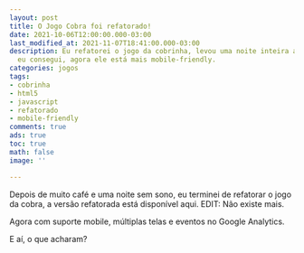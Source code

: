 ```yaml
---
layout: post
title: O Jogo Cobra foi refatorado!
date: 2021-10-06T12:00:00.000-03:00
last_modified_at: 2021-11-07T18:41:00.000-03:00
description: Eu refatorei o jogo da cobrinha, levou uma noite inteira acordado mas
  eu consegui, agora ele está mais mobile-friendly.
categories: jogos
tags:
- cobrinha
- html5
- javascript
- refatorado
- mobile-friendly
comments: true
ads: true
toc: true
math: false
image: ''

---
```

Depois de muito café e uma noite sem sono, eu terminei de refatorar o jogo da cobra, a versão refatorada está disponível aqui.
EDIT: Não existe mais.

Agora com suporte mobile, múltiplas telas e eventos no Google Analytics.

E aí, o que acharam?
